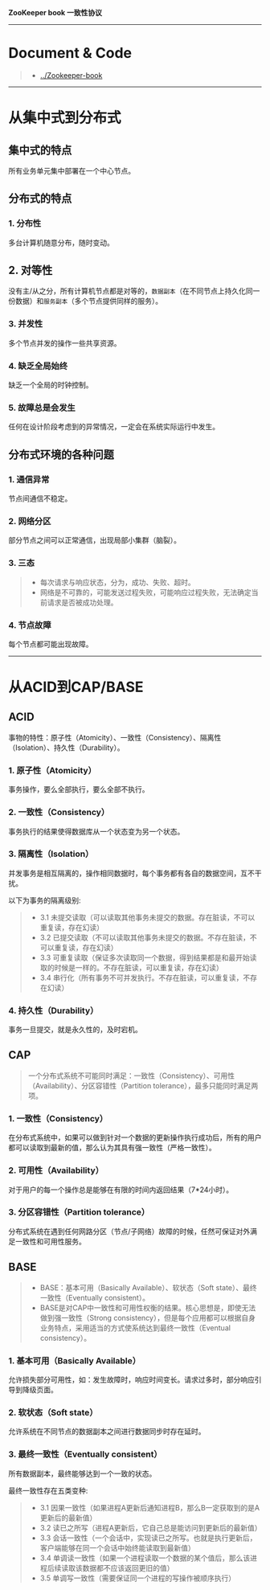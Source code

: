 **ZooKeeper book 一致性协议**

---

# Document & Code
> * [../Zookeeper-book](https://github.com/zozospider/note/blob/master/distributed/ZooKeeper/ZooKeeper-book.md)

---

# 从集中式到分布式

## 集中式的特点

所有业务单元集中部署在一个中心节点。

## 分布式的特点

### 1. 分布性

多台计算机随意分布，随时变动。

## 2. 对等性

没有主/从之分，所有计算机节点都是对等的，`数据副本`（在不同节点上持久化同一份数据）和`服务副本`（多个节点提供同样的服务）。

### 3. 并发性

多个节点并发的操作一些共享资源。

### 4. 缺乏全局始终

缺乏一个全局的时钟控制。

### 5. 故障总是会发生

任何在设计阶段考虑到的异常情况，一定会在系统实际运行中发生。

## 分布式环境的各种问题

### 1. 通信异常

节点间通信不稳定。

### 2. 网络分区

部分节点之间可以正常通信，出现局部小集群（脑裂）。

### 3. 三态

> * 每次请求与响应状态，分为，成功、失败、超时。
> * 网络是不可靠的，可能发送过程失败，可能响应过程失败，无法确定当前请求是否被成功处理。

### 4. 节点故障

每个节点都可能出现故障。

---

# 从ACID到CAP/BASE

## ACID

事物的特性：原子性（Atomicity）、一致性（Consistency）、隔离性（Isolation）、持久性（Durability）。

### 1. 原子性（Atomicity）

事务操作，要么全部执行，要么全部不执行。

### 2. 一致性（Consistency）

事务执行的结果使得数据库从一个状态变为另一个状态。

### 3. 隔离性（Isolation）

并发事务是相互隔离的，操作相同数据时，每个事务都有各自的数据空间，互不干扰。

以下为事务的隔离级别:
> * 3.1 未提交读取（可以读取其他事务未提交的数据。存在脏读，不可以重复读，存在幻读）
> * 3.2 已提交读取（不可以读取其他事务未提交的数据。不存在脏读，不可以重复读，存在幻读）
> * 3.3 可重复读取（保证多次读取同一个数据，得到结果都是和最开始读取的时候是一样的。不存在脏读，可以重复读，存在幻读）
> * 3.4 串行化（所有事务不可并发执行。不存在脏读，可以重复读，不存在幻读）

### 4. 持久性（Durability）

事务一旦提交，就是永久性的，及时宕机。

## CAP
> 一个分布式系统不可能同时满足：一致性（Consistency）、可用性（Availability）、分区容错性（Partition tolerance），最多只能同时满足两项。

### 1. 一致性（Consistency）

在分布式系统中，如果可以做到针对一个数据的更新操作执行成功后，所有的用户都可以读取到最新的值，那么认为其具有强一致性（严格一致性）。

### 2. 可用性（Availability）

对于用户的每一个操作总是能够在有限的时间内返回结果（7*24小时）。

### 3. 分区容错性（Partition tolerance）

分布式系统在遇到任何网路分区（节点/子网络）故障的时候，任然可保证对外满足一致性和可用性服务。

## BASE

> * BASE：基本可用（Basically Available）、软状态（Soft state）、最终一致性（Eventually consistent）。
> * BASE是对CAP中一致性和可用性权衡的结果。核心思想是，即使无法做到强一致性（Strong consistency），但是每个应用都可以根据自身业务特点，采用适当的方式使系统达到最终一致性（Eventual consistency）。

### 1. 基本可用（Basically Available）

允许损失部分可用性，如：发生故障时，响应时间变长。请求过多时，部分响应引导到降级页面。

### 2. 软状态（Soft state）

允许系统在不同节点的数据副本之间进行数据同步时存在延时。

### 3. 最终一致性（Eventually consistent）

所有数据副本，最终能够达到一个一致的状态。

最终一致性存在五类变种:
> * 3.1 因果一致性（如果进程A更新后通知进程B，那么B一定获取到的是A更新后的最新值）
> * 3.2 读已之所写（进程A更新后，它自己总是能访问到更新后的最新值）
> * 3.3 会话一致性（一个会话中，实现读已之所写。也就是执行更新后，客户端能够在同一个会话中始终能读取到最新值）
> * 3.4 单调读一致性（如果一个进程读取一个数据的某个值后，那么该进程后续读取该数据都不应该返回更旧的值）
> * 3.5 单调写一致性（需要保证同一个进程的写操作被顺序执行）


